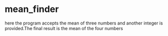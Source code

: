# mean_finder
here the  program accepts the mean of three numbers and another integer is provided.The final result is the mean of the four numbers
